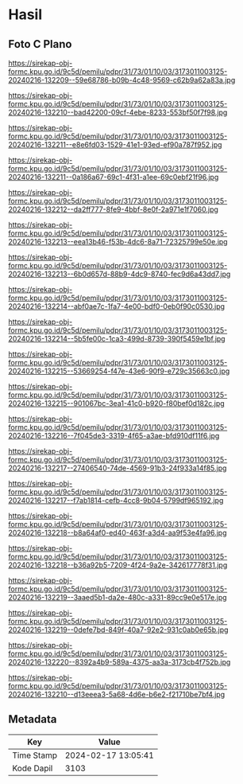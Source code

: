 # Hasil

## Foto C Plano

https://sirekap-obj-formc.kpu.go.id/9c5d/pemilu/pdpr/31/73/01/10/03/3173011003125-20240216-132209--59e68786-b09b-4c48-9569-c62b9a62a83a.jpg

https://sirekap-obj-formc.kpu.go.id/9c5d/pemilu/pdpr/31/73/01/10/03/3173011003125-20240216-132210--bad42200-09cf-4ebe-8233-553bf50f7f98.jpg

https://sirekap-obj-formc.kpu.go.id/9c5d/pemilu/pdpr/31/73/01/10/03/3173011003125-20240216-132211--e8e6fd03-1529-41e1-93ed-ef90a787f952.jpg

https://sirekap-obj-formc.kpu.go.id/9c5d/pemilu/pdpr/31/73/01/10/03/3173011003125-20240216-132211--0a186a67-69c1-4f31-a1ee-69c0ebf21f96.jpg

https://sirekap-obj-formc.kpu.go.id/9c5d/pemilu/pdpr/31/73/01/10/03/3173011003125-20240216-132212--da2ff777-8fe9-4bbf-8e0f-2a971e1f7060.jpg

https://sirekap-obj-formc.kpu.go.id/9c5d/pemilu/pdpr/31/73/01/10/03/3173011003125-20240216-132213--eea13b46-f53b-4dc6-8a71-72325799e50e.jpg

https://sirekap-obj-formc.kpu.go.id/9c5d/pemilu/pdpr/31/73/01/10/03/3173011003125-20240216-132213--6b0d657d-88b9-4dc9-8740-fec9d6a43dd7.jpg

https://sirekap-obj-formc.kpu.go.id/9c5d/pemilu/pdpr/31/73/01/10/03/3173011003125-20240216-132214--abf0ae7c-1fa7-4e00-bdf0-0eb0f90c0530.jpg

https://sirekap-obj-formc.kpu.go.id/9c5d/pemilu/pdpr/31/73/01/10/03/3173011003125-20240216-132214--5b5fe00c-1ca3-499d-8739-390f5459e1bf.jpg

https://sirekap-obj-formc.kpu.go.id/9c5d/pemilu/pdpr/31/73/01/10/03/3173011003125-20240216-132215--53669254-f47e-43e6-90f9-e729c35663c0.jpg

https://sirekap-obj-formc.kpu.go.id/9c5d/pemilu/pdpr/31/73/01/10/03/3173011003125-20240216-132215--901067bc-3ea1-41c0-b920-f80bef0d182c.jpg

https://sirekap-obj-formc.kpu.go.id/9c5d/pemilu/pdpr/31/73/01/10/03/3173011003125-20240216-132216--7f045de3-3319-4f65-a3ae-bfd910df11f6.jpg

https://sirekap-obj-formc.kpu.go.id/9c5d/pemilu/pdpr/31/73/01/10/03/3173011003125-20240216-132217--27406540-74de-4569-91b3-24f933a14f85.jpg

https://sirekap-obj-formc.kpu.go.id/9c5d/pemilu/pdpr/31/73/01/10/03/3173011003125-20240216-132217--f7ab1814-cefb-4cc8-9b04-5799df965192.jpg

https://sirekap-obj-formc.kpu.go.id/9c5d/pemilu/pdpr/31/73/01/10/03/3173011003125-20240216-132218--b8a64af0-ed40-463f-a3d4-aa9f53e4fa96.jpg

https://sirekap-obj-formc.kpu.go.id/9c5d/pemilu/pdpr/31/73/01/10/03/3173011003125-20240216-132218--b36a92b5-7209-4f24-9a2e-342617778f31.jpg

https://sirekap-obj-formc.kpu.go.id/9c5d/pemilu/pdpr/31/73/01/10/03/3173011003125-20240216-132219--3aaed5b1-da2e-480c-a331-89cc9e0e517e.jpg

https://sirekap-obj-formc.kpu.go.id/9c5d/pemilu/pdpr/31/73/01/10/03/3173011003125-20240216-132219--0defe7bd-849f-40a7-92e2-931c0ab0e65b.jpg

https://sirekap-obj-formc.kpu.go.id/9c5d/pemilu/pdpr/31/73/01/10/03/3173011003125-20240216-132220--8392a4b9-589a-4375-aa3a-3173cb4f752b.jpg

https://sirekap-obj-formc.kpu.go.id/9c5d/pemilu/pdpr/31/73/01/10/03/3173011003125-20240216-132210--d13eeea3-5a68-4d6e-b6e2-f21710be7bf4.jpg


## Metadata

| Key        | Value               |
| ---------- | ------------------- |
| Time Stamp | 2024-02-17 13:05:41 |
| Kode Dapil | 3103                |



